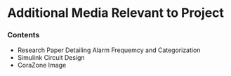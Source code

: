 # Additional Media Relevant to Project
### Contents
 * Research Paper Detailing Alarm Frequemcy and Categorization
 * Simulink Circuit Design
 * CoraZone Image
